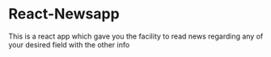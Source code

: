 # React-Newsapp
This is a react app which gave you the facility to read news regarding any of your desired field with the other info 
